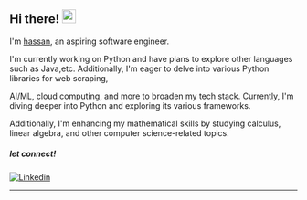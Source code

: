 ## Hi there! <img src="https://camo.githubusercontent.com/6c91fe5d81f78b7b5d7c1642e2bd173deaf7e0b9feb1694e6525a55efa7a895e/68747470733a2f2f656d6f6a69732e736c61636b6d6f6a69732e636f6d2f656d6f6a69732f696d616765732f313533363335313037352f343539342f626c6f622d776176652e676966" width="24">
I'm <a href="HassanAmirii.github.io">hassan</a>, an aspiring software engineer.

I'm currently working on Python and have plans to explore other languages such as Java,etc.
Additionally, I'm eager to delve into various Python libraries for web scraping,

AI/ML, cloud computing, and more to broaden my tech stack.
Currently, I'm diving deeper into Python and exploring its various frameworks.

Additionally, I'm enhancing my mathematical skills by studying calculus,
linear algebra, and other computer science-related topics.

##### let connect!
</a> <a href="https://www.linkedin.com/in/hassan-amiri-7a3b53304/">
  <img src="linkedin.png" alt="Linkedin">
</a> 

---






<!---
HassanAmirii/HassanAmirii is a ✨ special ✨ repository because its `README.md` (this file) appears on your GitHub profile.
You can click the Preview link to take a look at your changes.
--->
